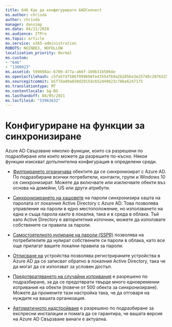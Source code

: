 ```yaml
---
title: 646 Как да конфигурирате AADConnect
ms.author: chrisda
author: chrisda
manager: dansimp
ms.date: 04/21/2020
ms.audience: ITPro
ms.topic: article
ms.service: o365-administration
ROBOTS: NOINDEX, NOFOLLOW
localization_priority: Normal
ms.custom:
- "646"
- "1300023"
ms.assetid: 599698ac-6709-477a-a66f-169b3165064e
ms.openlocfilehash: c5fa5fd7586f999698fe43554fb9a2b205be3e25740c20763254a38d41297e0c
ms.sourcegitcommit: b5f7da89a650d2915dc652449623c78be6247175
ms.translationtype: MT
ms.contentlocale: bg-BG
ms.lasthandoff: 08/05/2021
ms.locfileid: "53963632"
---
```

# <a name="configure-sync-features"></a>Конфигуриране на функции за синхронизиране

Azure AD Свързване няколко функции, които са разрешени по подразбиране или които можете да разрешите по-късно. Някои функции изискват допълнителна конфигурация в определени среди.

- [Филтрирането ограничава](https://docs.microsoft.com/azure/active-directory/connect/active-directory-aadconnectsync-configure-filtering) обектите да се синхронизират с Azure AD. По подразбиране всички потребители, контакти, групи и Windows 10 се синхронизират. Можете да включвате или изключвате обекти въз основа на домейни, US или други атрибути.

- [Синхронизирането на хашовете](https://docs.microsoft.com/azure/active-directory/connect/active-directory-aadconnectsync-implement-password-hash-synchronization) на пароли синхронизира хашта на паролата от локалния Active Directory с Azure AD. Това позволява управление на пароли в едно местоположение, но използването на една и съща парола както в локална, така и в среда в облака. Тъй като Active Directory е авторитетния източник, можете да използвате собствените си правила за пароли.

- [Самостоятелното нулиране на пароли (SSPR)](https://docs.microsoft.com/azure/active-directory/authentication/quickstart-sspr) позволява на потребителите да нулират собствените си пароли в облака, като все още прилагат вашите локални правила за пароли.

- [Отписване на](https://docs.microsoft.com/azure/active-directory/connect/active-directory-aadconnect-feature-device-writeback) устройства позволява регистрираните устройства в Azure AD да се записват обратно в локалния Active Directory, така че да могат да се използват за условен достъп.

- [Предотвратяването на случайни изтривания](https://docs.microsoft.com/azure/active-directory/connect/active-directory-aadconnectsync-feature-prevent-accidental-deletes) е разрешено по подразбиране, за да се предотврати твърде много едновременни изтривания на обекти (повече от 500 обекта за синхронизиране). Можете да промените тази настройка така, че да отговаря на нуждите на вашата организация.

- [Автоматичното надстройване](https://docs.microsoft.com/azure/active-directory/connect/active-directory-aadconnect-feature-automatic-upgrade) е разрешено по подразбиране за експресни инсталации и помага да се гарантира, че вашата версия на Azure AD Свързване винаги е актуална.
